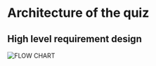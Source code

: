# Architecture of the quiz
## High level requirement design
![FLOW CHART](https://user-images.githubusercontent.com/94187482/142736601-e381f330-c6e6-4e0f-a396-58fb51f5be87.jpg)

